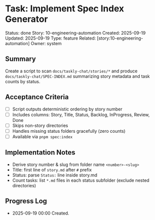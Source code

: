# Task: Implement Spec Index Generator
Status: done
Story: 10-engineering-automation
Created: 2025-09-19
Updated: 2025-09-19
Type: feature
Related: [story:10-engineering-automation]
Owner: system

## Summary
Create a script to scan `docs/taskly-chat/stories/*` and produce `docs/taskly-chat/SPEC-INDEX.md` summarizing story metadata and task counts by status.

## Acceptance Criteria
- [ ] Script outputs deterministic ordering by story number
- [ ] Includes columns: Story, Title, Status, Backlog, InProgress, Review, Done
- [ ] Skips non-story directories
- [ ] Handles missing status folders gracefully (zero counts)
- [ ] Available via `pnpm spec:index`

## Implementation Notes
- Derive story number & slug from folder name `<number>-<slug>`
- Title: first line of `story.md` after `#` prefix
- Status: parse `Status:` line inside story.md
- Count tasks: list `*.md` files in each status subfolder (exclude nested directories)

## Progress Log
- 2025-09-19 00:00 Created.
